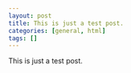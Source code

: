 ```yaml
---
layout: post
title: This is just a test post.
categories: [general, html]
tags: []
---
```


This is just a test post.